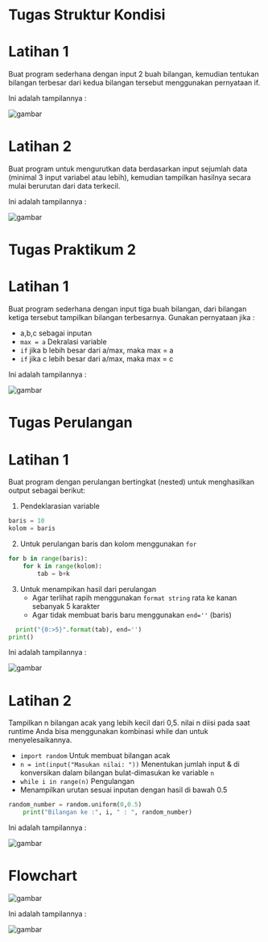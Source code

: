# Tugas Struktur Kondisi
# Latihan 1
<p>Buat program sederhana dengan input 2 buah bilangan, kemudian tentukan bilangan terbesar dari kedua bilangan tersebut menggunakan pernyataan if.</p>
<p>Ini adalah tampilannya :</p>

![gambar](screenshot/ss1.png)
# Latihan 2
<p>Buat program untuk mengurutkan data berdasarkan input sejumlah data (minimal 3 input variabel atau lebih), kemudian tampilkan hasilnya secara mulai berurutan dari data terkecil.</p>
<p>Ini adalah tampilannya :</p>

![gambar](screenshot/ss2.png)
# Tugas Praktikum 2
# Latihan 1
<p>Buat program sederhana dengan input tiga buah bilangan, dari bilangan ketiga tersebut tampilkan bilangan terbesarnya. Gunakan pernyataan jika :</p>

- a,b,c sebagai inputan 
- `max = a` Dekralasi variable
- `if` jika b lebih besar dari a/max, maka max = a
- `if` jika c lebih besar dari a/max, maka max = c
<p>Ini adalah tampilannya :</p>

![gambar](screenshot/ss6.png)
# Tugas Perulangan
# Latihan 1
<p>Buat program dengan perulangan bertingkat (nested) untuk menghasilkan output sebagai berikut:</p>

1. Pendeklarasian variable
```python
baris = 10
kolom = baris
```
2. Untuk perulangan baris dan kolom menggunakan `for`
```python
for b in range(baris):
    for k in range(kolom):
        tab = b+k
``` 
3. Untuk menampikan hasil dari perulangan
     * Agar terlihat rapih menggunakan `format string` rata ke kanan sebanyak 5 karakter
     * Agar tidak membuat baris baru menggunakan `end=''` (baris)
```python
  print("{0:>5}".format(tab), end='')
print()    
```
<p>Ini adalah tampilannya :</p>

![gambar](screenshot/ss3.png)
# Latihan 2
<p>Tampilkan n bilangan acak yang lebih kecil dari 0,5. nilai n diisi pada saat runtime Anda bisa menggunakan kombinasi while dan untuk menyelesaikannya.</p>

- `import random` Untuk membuat bilangan acak
- `n = int(input("Masukan nilai: "))` Menentukan jumlah input & di konversikan dalam bilangan bulat-dimasukan ke variable `n`
- `while i in range(n)` Pengulangan
- Menampilkan urutan sesuai inputan dengan hasil di bawah 0.5
```python
random_number = random.uniform(0,0.5)
    print("Bilangan ke :", i, " : ", random_number)
```
<p>Ini adalah tampilannya :</p>

![gambar](screenshot/ss4.png)
# Flowchart

![gambar](screenshot/flowchart.png)
<p>Ini adalah tampilannya :</p>

![gambar](screenshot/ss6.png)
